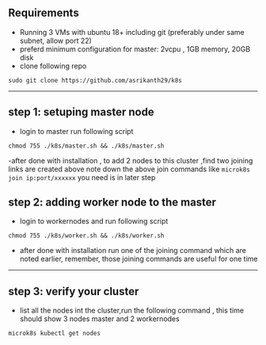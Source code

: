 ## Requirements
- Running 3 VMs with ubuntu 18+ including git (preferably under same subnet, allow port 22)
- preferd minimum configuration for master: 2vcpu , 1GB memory, 20GB disk
- clone following repo
```
sudo git clone https://github.com/asrikanth29/k8s
```
---
## step 1: setuping master node
- login to master run following script
```
chmod 755 ./k8s/master.sh && ./k8s/master.sh
```
-after done with installation , to add 2 nodes to this cluster ,find two joining links are created above note down the above join commands like `microk8s join ip:port/xxxxxx` you need is in later step
## step 2: adding worker node to the master

- login to workernodes and run following script
```
chmod 755 ./k8s/worker.sh && ./k8s/worker.sh
```
- after done with installation run one of the joining command which are noted earlier, remember, those joining commands are useful for one time
---

## step 3: verify your cluster
- list all the nodes int the cluster,run the following command , this time should show 3 nodes master and 2 workernodes
```
microk8s kubectl get nodes
```
